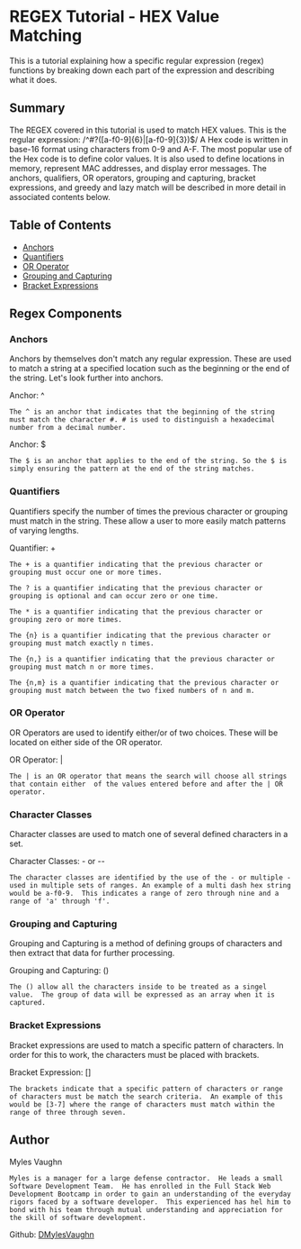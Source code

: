 # REGEX Tutorial - HEX Value Matching

This is a tutorial explaining how a specific regular expression (regex) functions by breaking down each part of the expression and describing what it does.

## Summary
The REGEX covered in this tutorial is used to match HEX values.  This is the regular expression:
/^#?([a-f0-9]{6}|[a-f0-9]{3})$/
A Hex code is written in base-16 format using characters from 0-9 and A-F.  The most popular use of the Hex code is to define color values.  It is also used to define locations in memory, represent MAC addresses, and display error messages.
The anchors, qualifiers, OR operators, grouping and capturing, bracket expressions, and greedy and lazy match will be described in more detail in associated contents below.

## Table of Contents

- [Anchors](#anchors)
- [Quantifiers](#quantifiers)
- [OR Operator](#or-operator)
- [Grouping and Capturing](#grouping-and-capturing)
- [Bracket Expressions](#bracket-expressions)

## Regex Components

### Anchors
Anchors by themselves don't match any regular expression. These are used to match a string at a specified location such as the beginning or the end of the string.  Let's look further into anchors.

Anchor: ^ 

    The ^ is an anchor that indicates that the beginning of the string must match the character #. # is used to distinguish a hexadecimal number from a decimal number.

Anchor: $

    The $ is an anchor that applies to the end of the string. So the $ is simply ensuring the pattern at the end of the string matches.

### Quantifiers
Quantifiers specify the number of times the previous character or grouping must match in the string.  These allow a user to more easily match patterns of varying lengths.

Quantifier: +

    The + is a quantifier indicating that the previous character or grouping must occur one or more times.

    The ? is a quantifier indicating that the previous character or grouping is optional and can occur zero or one time.

    The * is a quantifier indicating that the previous character or grouping zero or more times.

    The {n} is a quantifier indicating that the previous character or grouping must match exactly n times.

    The {n,} is a quantifier indicating that the previous character or grouping must match n or more times.

    The {n,m} is a quantifier indicating that the previous character or grouping must match between the two fixed numbers of n and m.

### OR Operator
OR Operators are used to identify either/or of two choices.  These will be located on either side of the OR operator.

OR Operator: |

    The | is an OR operator that means the search will choose all strings that contain either  of the values entered before and after the | OR operator.

### Character Classes
Character classes are used to match one of several defined characters in a set.

Character Classes: - or --

    The character classes are identified by the use of the - or multiple - used in multiple sets of ranges. An example of a multi dash hex string would be a-f0-9.  This indicates a range of zero through nine and a range of 'a' through 'f'.

### Grouping and Capturing
Grouping and Capturing is a method of defining groups of characters and then extract that data for further processing.

Grouping and Capturing: ()

    The () allow all the characters inside to be treated as a singel value.  The group of data will be expressed as an array when it is captured.  

### Bracket Expressions
Bracket expressions are used to match a specific pattern of characters.  In order for this to work, the characters must be placed with brackets.

Bracket Expression: []

    The brackets indicate that a specific pattern of characters or range of characters must be match the search criteria.  An example of this would be [3-7] where the range of characters must match within the range of three through seven.

## Author
Myles Vaughn

    Myles is a manager for a large defense contractor.  He leads a small Software Development Team.  He has enrolled in the Full Stack Web Development Bootcamp in order to gain an understanding of the everyday rigors faced by a software developer.  This experienced has hel him to bond with his team through mutual understanding and appreciation for the skill of software development.

Github: [DMylesVaughn](https://github.com/DMylesVaughn)


